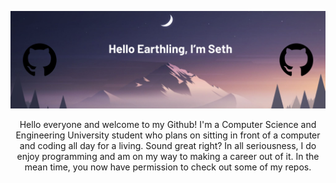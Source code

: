 ![Seth's Banner Image](./images/Github%20Banner.png)


<div align="center">
  Hello everyone and welcome to my Github! I'm a Computer Science and Engineering University student who plans on sitting in front of a computer and coding all day for a living. Sound great right? In all seriousness, I do enjoy programming and am on my way to making a career out of it. In the mean time, you now have permission to check out some of my repos.
</div>


